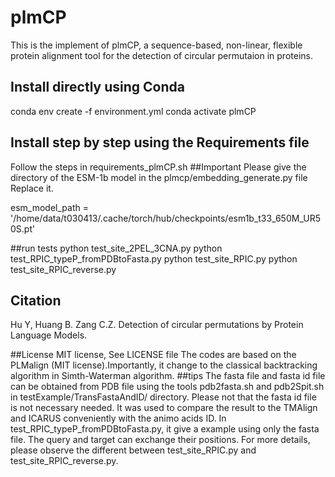 # plmCP

This is the implement of plmCP, a sequence-based, non-linear, flexible protein alignment tool for the detection of circular permutaion in proteins. 

## Install directly using Conda
conda env create -f environment.yml
conda activate plmCP
## Install step by step using the Requirements file
Follow the steps in requirements_plmCP.sh
##Important 
Please give the directory of the ESM-1b model in the plmcp/embedding_generate.py file
Replace it.

esm_model_path = '/home/data/t030413/.cache/torch/hub/checkpoints/esm1b_t33_650M_UR50S.pt'

##run tests
python test_site_2PEL_3CNA.py
python test_RPIC_typeP_fromPDBtoFasta.py
python test_site_RPIC.py
python test_site_RPIC_reverse.py

## Citation
Hu Y, Huang B. Zang C.Z. Detection of circular permutations by Protein Language Models.

##License
MIT license, See LICENSE file
The codes are based on the PLMalign (MIT license).Importantly, it change to the classical backtracking algorithm in Simth-Waterman algorithm.
##tips
The fasta file and fasta id file can be obtained from PDB file using the tools pdb2fasta.sh and pdb2Spit.sh in testExample/TransFastaAndID/ directory.
Please not that the fasta id file is not necessary needed. It was used to compare the result to the TMAlign and ICARUS conveniently with the animo acids ID.
In test_RPIC_typeP_fromPDBtoFasta.py, it give a example using only the fasta file.
The query and target can exchange their positions. For more details, please observe the different between test_site_RPIC.py and test_site_RPIC_reverse.py.